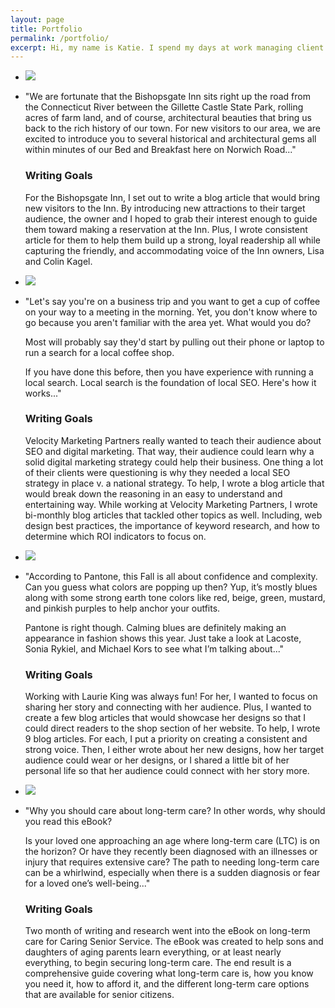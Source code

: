 ```yaml
---
layout: page
title: Portfolio
permalink: /portfolio/
excerpt: Hi, my name is Katie. I spend my days at work managing client accounts and editorial calendars & then come home to my to write, read, knit & plan out outdoor activities to do on the weekends.
---
```


<div id="portfolio-list">
  <ul>
    <li class="work-sample">
      <a href="http://bishopsgate.com/architectural-gems-in-east-haddam/">
        <img src="/katalog/assets/work-samples/arch-gems-pic.jpg">
      </a>
    </li>
    <li class="work-sample-text">
      <p>"We are fortunate that the Bishopsgate Inn sits right up the road from the Connecticut River between the Gillette Castle State Park, rolling acres of farm land, and of course, architectural beauties that bring us back to the rich history of our town. For new visitors to our area, we are excited to introduce you to several historical and architectural gems all within minutes of our Bed and Breakfast here on Norwich Road..."</p>
      <h3>Writing Goals</h3>
      <p>For the Bishopsgate Inn, I set out to write a blog article that would bring new visitors to the Inn. By introducing new attractions to their target audience, the owner and I hoped to grab their interest enough to guide them toward making a reservation at the Inn. Plus, I wrote consistent article for them to help them build up a strong, loyal readership all while capturing the friendly, and accommodating voice of the Inn owners, Lisa and Colin Kagel.</p>
    </li>
  </ul>

  <ul>
    <li class="work-sample">
      <a href="http://vmphq.com/blog/local-seo-definition.php">
        <img src="/katalog/assets/work-samples/local-seo.jpg">
      </a>
    </li>
    <li class="work-sample-text">
      <p>
        "Let's say you're on a business trip and you want to get a cup of coffee on your way to a meeting in the morning. Yet, you don't know where to go because you aren't familiar with the area yet. What would you do?
      </p>
      <p>
        Most will probably say they'd start by pulling out their phone or laptop to run a search for a local coffee shop.
      </p>
      <p>
        If you have done this before, then you have experience with running a local search. Local search is the foundation of local SEO. Here's how it works..."
      </p>
      <h3>Writing Goals</h3>
      <p>
        Velocity Marketing Partners really wanted to teach their audience about SEO and digital marketing. That way, their audience could learn why a solid digital marketing strategy could help their business. One thing a lot of their clients were questioning is why they needed a local SEO strategy in place v. a national strategy. To help, I wrote a blog article that would break down the reasoning in an easy to understand and entertaining way. While working at Velocity Marketing Partners, I wrote bi-monthly blog articles that tackled other topics as well. Including, web design best practices, the importance of keyword research, and how to determine which ROI indicators to focus on.
      </p>
    </li>
  </ul>

  <ul>
    <li class="work-sample">
      <a href="http://ileneking.com/blue-fall-accessorize-years-biggest-autumn-color/">
        <img src="/katalog/assets/work-samples/fall-color.jpg">
      </a>
    </li>
    <li class="work-sample-text">
      <p>
        "According to Pantone, this Fall is all about confidence and complexity. Can you guess what colors are popping up then? Yup, it’s mostly blues along with some strong earth tone colors like red, beige, green, mustard, and pinkish purples to help anchor your outfits.
      </p>
      <p>
        Pantone is right though. Calming blues are definitely making an appearance in fashion shows this year. Just take a look at Lacoste, Sonia Rykiel, and Michael Kors to see what I’m talking about..."
      </p>
      <h3>Writing Goals</h3>
      <p>
        Working with Laurie King was always fun! For her, I wanted to focus on sharing her story and connecting with her audience. Plus, I wanted to create a few blog articles that would showcase her designs so that I could direct readers to the shop section of her website. To help, I wrote 9 blog articles. For each, I put a priority on creating a consistent and strong voice. Then, I either wrote about her new designs, how her target audience could wear or her designs, or I shared a little bit of her personal life so that her audience could connect with her story more.
      </p>
    </li>
  </ul>

  <ul>
    <li class="work-sample">
      <a href="http://cdn2.hubspot.net/hub/433510/file-2435179109-pdf/LTC_Book_Final.pdf?__hssc=44263035.5.1483210028429&__hstc=44263035.973bb334d22f26c38b163762e803d4c5.1483210028426.1483210028426.1483210028426.1&__hsfp=871961122&hsCtaTracking=a10c08df-07d2-4c9e-a8f1-db2d93ee01b7%7Ca730fa59-efee-442c-8edd-d99a9ee49381">
        <img src="/katalog/assets/work-samples/long-term-care.jpg">
      </a>
    </li>
    <li class="work-sample-text">
      <p>
        "Why you should care about long-term care? In other words, why should you read this eBook?
      </p>
      <p>
        Is your loved one approaching an age where long-term care (LTC) is on
        the horizon? Or have they recently been diagnosed with an illnesses or
        injury that requires extensive care? The path to needing long-term care can be a whirlwind, especially when
        there is a sudden diagnosis or fear for a loved one’s well-being..."
      </p>
      <h3>Writing Goals</h3>
      <p>
        Two month of writing and research went into the eBook on long-term care for Caring Senior Service. The eBook was created to help sons and daughters of aging parents learn everything, or at least nearly everything, to begin securing long-term care. The end result is a comprehensive guide covering what long-term care is, how you know you need it, how to afford it, and the different long-term care options that are available for senior citizens.
      </p>
    </li>
  </ul>
</div>

